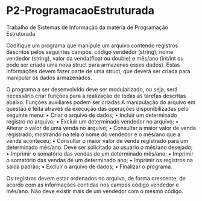 # P2-ProgramacaoEstruturada
Trabalho de Sistemas de Informação da matéria de Programação Estruturada


Codifique um programa que manipule um arquivo contendo registros descritos pelos seguintes campos: código vendedor (string), nome vendedor (string), valor da venda(float ou double) e mês/ano (int/int ou pode ser criada uma nova struct para armazenas esses dados). Estas informações devem fazer parte de uma struct, que deverá ser criada para manipular os dados armazenados.

O programa a ser desenvolvido deve ser modularizado, ou seja, será necessário criar funções para a realização de todas as tarefas descritas abaixo. Funções auxiliares podem ser criadas.A manipulação do arquivo em questão é feita através da execução das operações disponibilizadas pelo seguinte menu: 
• Criar o arquivo de dados;
• Incluir um determinado registro no arquivo;
• Excluir um determinado vendedor no arquivo;
• Alterar o valor de uma venda no arquivo;
• Consultar a maior valor de venda registrado, mostrando na tela o nome do vendedor e o mês/ano que a venda aconteceu;
• Consultar o maior valor de venda registrado para um determinado mês/ano. Deve ser solicitado ao usuário o mês/ano desejado;
• Imprimir o somatório das vendas de um determinado mês/ano;
• Imprimir o somatório das vendas de um determinado ano;
• Imprimir os registros na saída padrão;
• Excluir o arquivo de dados;
• Finalizar o programa.

Os registros devem estar ordenados no arquivo, de forma crescente, de acordo com as informações contidas nos campos código vendedor e mês/ano. Não deve existir mais de um vendedor com o mesmo código.
